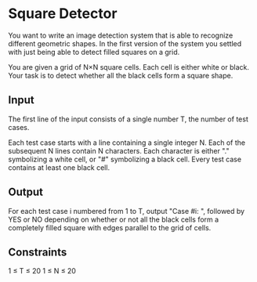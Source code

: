 # Square Detector

You want to write an image detection system that is able to recognize different geometric shapes. In the first version of the system you settled with just being able to detect filled squares on a grid.

You are given a grid of N×N square cells. Each cell is either white or black. Your task is to detect whether all the black cells form a square shape.

## Input
The first line of the input consists of a single number T, the number of test cases.

Each test case starts with a line containing a single integer N. Each of the subsequent N lines contain N characters. Each character is either "." symbolizing a white cell, or "#" symbolizing a black cell. Every test case contains at least one black cell.

## Output
For each test case i numbered from 1 to T, output "Case #i: ", followed by YES or NO depending on whether or not all the black cells form a completely filled square with edges parallel to the grid of cells.

## Constraints
1 ≤ T ≤ 20
1 ≤ N ≤ 20